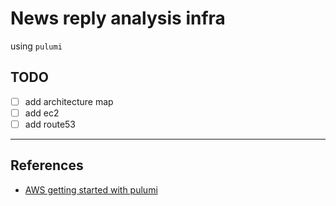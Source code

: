 # News reply analysis infra

using `pulumi`

## TODO

- [ ] add architecture map
- [ ] add ec2
- [ ] add route53

---

## References

- [AWS getting started with pulumi](https://www.pulumi.com/docs/get-started/aws/deploy-stack/)
